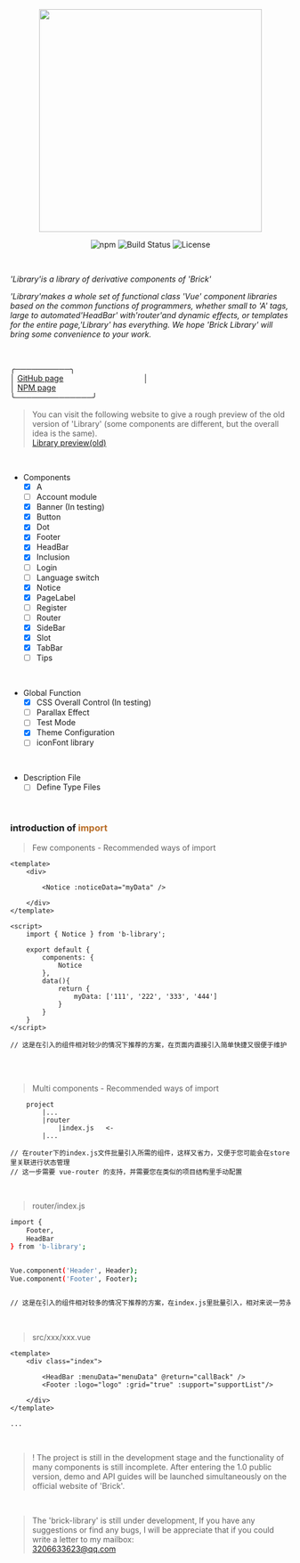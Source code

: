 
<br/>

<br/>


<p align="center">
    <img width="400" alt="" src="https://raw.githubusercontent.com/BobbleHatkjh/Vue_BuildingBlock/master/pic/100lllogo.png"/>
</p>



<p align="center">
    <img src="https://img.shields.io/npm/v/b-library.svg" alt="npm">
    <img src="https://img.shields.io/circleci/project/github/vuejs/vue/dev.svg" alt="Build Status">
    <img src="https://img.shields.io/npm/l/vue.svg" alt="License">
</p> 

<br/>
    
_'Library'is a library of derivative components of 'Brick'_<br/>

_'Library'makes a whole set of functional class 'Vue' component libraries based on the common functions of programmers, whether small to 'A' tags, large to automated'HeadBar' with'router'and dynamic effects, or templates for the entire page,'Library' has everything. We hope 'Brick Library' will bring some convenience to your work._

<br/>

╭──────────╮<br/>
│ <a href="https://github.com/BobbleHatkjh/VUE-Brick" target="_blank">GitHub page</a>&emsp;&emsp;&emsp;&emsp;&emsp;&emsp;&emsp;&emsp;&emsp;  &emsp;│<br/>
│ <a href="https://www.npmjs.com/package/b-library" target="_blank">NPM page</a><br/>
╰──────────────╯

>You can visit the following website to give a rough preview of the old version of 'Library' (some components are different, but the overall idea is the same).<br/>
><a href="http://123.57.41.38:8080/game_center/#/" target="_blank">Library preview(old)</a>


<br/>

- Components
    - [x] A
    - [ ] Account module
    - [x] Banner (In testing)
    - [x] Button
    - [x] Dot
    - [x] Footer
    - [x] HeadBar      
    - [x] Inclusion
    - [ ] Login
    - [ ] Language switch
    - [x] Notice
    - [x] PageLabel 
    - [ ] Register
    - [ ] Router
    - [x] SideBar
    - [x] Slot
    - [x] TabBar
    - [ ] Tips   
  
<br/>
  
- Global Function
    - [x] CSS Overall Control (In testing)
    - [ ] Parallax Effect 
    - [ ] Test Mode 
    - [x] Theme Configuration
    - [ ] iconFont library

<br/>

- Description File
    - [ ] Define Type Files
    
<br/>



### introduction of <a style="color: #b96d27">import</a>

>Few components - Recommended ways of import
```
<template>
    <div>
 
        <Notice :noticeData="myData" />
        
    </div>
</template>

<script>
    import { Notice } from 'b-library';
 
    export default {
        components: {
            Notice
        },
        data(){
            return {
                myData: ['111', '222', '333', '444']
            }
        }
    }
</script>

// 这是在引入的组件相对较少的情况下推荐的方案，在页面内直接引入简单快捷又很便于维护 
```

<br/>
<br/>


>Multi components - Recommended ways of import   
```
    project
        |...
        |router
            |index.js   <-
        |...

// 在router下的index.js文件批量引入所需的组件，这样又省力，又便于您可能会在store里关联进行状态管理   
// 这一步需要 vue-router 的支持，并需要您在类似的项目结构里手动配置     
```

<br/>


> router/index.js
```bash
import { 
    Footer, 
    HeadBar 
} from 'b-library';


Vue.component('Header', Header);
Vue.component('Footer', Footer);


// 这是在引入的组件相对较多的情况下推荐的方案，在index.js里批量引入，相对来说一劳永逸
```

<br/>

>src/xxx/xxx.vue 

```
<template>
    <div class="index">
 
        <HeadBar :menuData="menuData" @return="callBack" />
        <Footer :logo="logo" :grid="true" :support="supportList"/>
        
    </div>
</template>

...

```

<br/>

> ! The project is still in the development stage and the functionality of many components is still incomplete. After entering the 1.0 public version, demo and API guides will be launched simultaneously on the official website of 'Brick'.



<br/>

>The 'brick-library' is still under development, If you have any suggestions or find any bugs, I will be appreciate that if you could write a letter to my mailbox:<br/>
>3206633623@qq.com

<br/>

<br/>


<!--
Preview of the rest of the components:
![Img](https://raw.githubusercontent.com/BobbleHatkjh/Vue_BuildingBlock/master/pic/preview.png)
-->